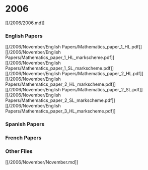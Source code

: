 # 2006

[[/2006/2006.md]]

### English Papers
[[/2006/November/English Papers/Mathematics_paper_1_HL.pdf]]
[[/2006/November/English Papers/Mathematics_paper_1_HL_markscheme.pdf]]
[[/2006/November/English Papers/Mathematics_paper_1_SL_markscheme.pdf]]
[[/2006/November/English Papers/Mathematics_paper_2_HL.pdf]]
[[/2006/November/English Papers/Mathematics_paper_2_HL_markscheme.pdf]]
[[/2006/November/English Papers/Mathematics_paper_2_SL.pdf]]
[[/2006/November/English Papers/Mathematics_paper_2_SL_markscheme.pdf]]
[[/2006/November/English Papers/Mathematics_paper_3_HL_markscheme.pdf]]
### Spanish Papers
### French Papers

### Other Files
[[/2006/November/November.md]]
